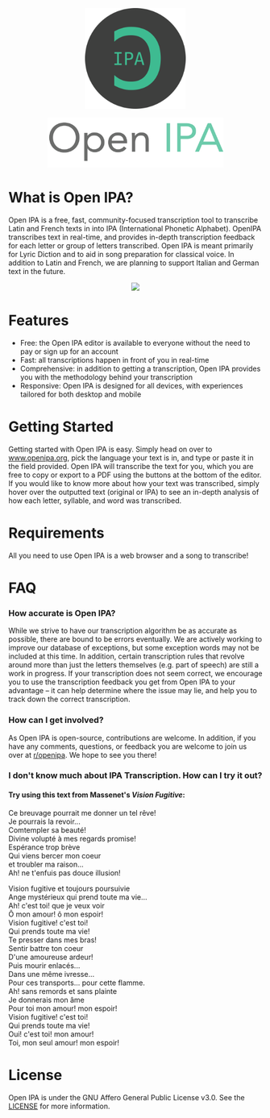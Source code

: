 <a href="https://www.openipa.org">
<p align='center'>
  <img src='readme/logo-circle.png' width='200' height='200' />
</p>

<p align='center'>
  <img src='readme/OpenIPA-title.png' width='350' height='100' />
</p>
</a>

# What is Open IPA?
Open IPA is a free, fast, community-focused transcription tool to transcribe Latin and French texts in into IPA (International Phonetic Alphabet). OpenIPA transcribes text in real-time, and provides in-depth transcription feedback for each letter or group of letters transcribed. Open IPA is meant primarily for Lyric Diction and to aid in song preparation for classical voice. In addition to Latin and French, we are planning to support Italian and German text in the future.

<p align='center'>
<img src='readme/showcase.gif' />
  </p>
  
# Features
- Free: the Open IPA editor is available to everyone without the need to pay or sign up for an account
- Fast: all transcriptions happen in front of you in real-time
- Comprehensive: in addition to getting a transcription, Open IPA provides you with the methodology behind your transcription
- Responsive: Open IPA is designed for all devices, with experiences tailored for both desktop and mobile

# Getting Started
Getting started with Open IPA is easy. Simply head on over to www.openipa.org, pick the language your text is in, and type or paste it in the field provided. Open IPA will transcribe the text for you, which you are free to copy or export to a PDF using the buttons at the bottom of the editor. If you would like to know more about how your text was transcribed, simply hover over the outputted text (original or IPA) to see an in-depth analysis of how each letter, syllable, and word was transcribed.

# Requirements
All you need to use Open IPA is a web browser and a song to transcribe!

# FAQ
### How accurate is Open IPA?
While we strive to have our transcription algorithm be as accurate as possible, there are bound to be errors eventually. We are actively working to improve our database of exceptions, but some exception words may not be included at this time. In addition, certain transcription rules that revolve around more than just the letters themselves (e.g. part of speech) are still a work in progress. If your transcription does not seem correct, we encourage you to use the transcription feedback you get from Open IPA to your advantage – it can help determine where the issue may lie, and help you to track down the correct transcription.

### How can I get involved?
As Open IPA is open-source, contributions are welcome. In addition, if you have any comments, questions, or feedback you are welcome to join us over at [r/openipa](https://www.reddit.com/r/openipa/). We hope to see you there!

### I don't know much about IPA Transcription. How can I try it out?
#### Try using this text from Massenet's _Vision Fugitive_:
Ce breuvage pourrait me donner un tel rêve! </br>
Je pourrais la revoir...</br>
Comtempler sa beauté!</br>
Divine volupté à  mes regards promise!</br>
Espérance trop brève</br>
Qui viens bercer mon coeur</br>
et troubler ma raison...</br>
Ah! ne t'enfuis pas douce illusion! </br>

Vision fugitive et toujours poursuivie</br>
Ange mystérieux qui prend toute ma vie...</br>
Ah! c'est toi! que je veux voir</br>
Ô mon amour! ô mon espoir!</br>
Vision fugitive! c'est toi!</br>
Qui prends toute ma vie!</br>
Te presser dans mes bras!</br>
Sentir battre ton coeur</br>
D'une amoureuse ardeur!</br>
Puis mourir enlacés...</br>
Dans une même ivresse...</br>
Pour ces transports... pour cette flamme.</br>
Ah! sans remords et sans plainte</br>
Je donnerais mon âme</br>
Pour toi mon amour! mon espoir!</br>
Vision fugitive! c'est toi!</br>
Qui prends toute ma vie!</br>
Oui! c'est toi! mon amour!</br>
Toi, mon seul amour! mon espoir!</br>

# License
Open IPA is under the GNU Affero General Public License v3.0. See the [LICENSE](https://github.com/hfellerhoff/openipa/blob/master/LICENSE) for more information.
